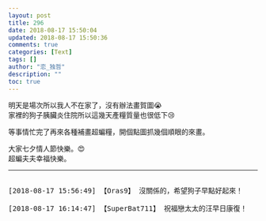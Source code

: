 ```yaml
---
layout: post
title: 296
date: 2018-08-17 15:50:04
updated: 2018-08-17 15:50:36
comments: true
categories: [Text]
tags: []
author: "恋_独哲"
description: ""
toc: true
---
```


<p dir="ltr"  >明天是場次所以我人不在家了，沒有辦法畫賀圖😭<br />家裡的狗子胰臟炎住院所以這幾天產糧質量也很低下😢</p> 
<p dir="ltr"  >等事情忙完了再來各種補畫超蝙糧，開個點圖抓幾個順眼的來畫。</p> 
<p dir="ltr"  >大家七夕情人節快樂。😍<br />超蝙夫夫幸福快樂。</p>

---

<pre>

[2018-08-17 15:56:49] 【Oras9】 沒關係的，希望狗子早點好起來！

[2018-08-17 16:14:47] 【SuperBat711】 祝福戀太太的汪早日康復！

</pre>